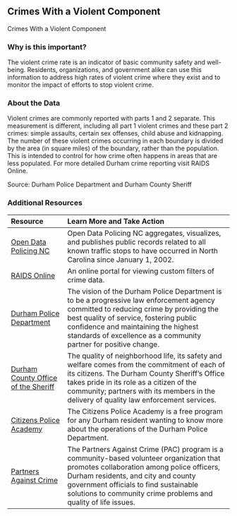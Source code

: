 ## Crimes With a Violent Component
Crimes With a Violent Component

### Why is this important?
The violent crime rate is an indicator of basic community safety and well-being. Residents, organizations, and government alike can use this information to address high rates of violent crime where they exist and to monitor the impact of efforts to stop violent crime.

### About the Data
Violent crimes are commonly reported with parts 1 and 2 separate. This measurement is different, including all part 1 violent crimes and these part 2 crimes: simple assaults, certain sex offenses, child abuse and kidnapping. The number of these violent crimes occurring in each boundary is divided by the area (in square miles) of the boundary, rather than the population. This is intended to control for how crime often happens in areas that are less populated. For more detailed Durham crime reporting visit RAIDS Online.

Source: Durham Police Department and Durham County Sheriff

### Additional Resources

|Resource | Learn More and Take Action | 
|:--- | :--- |
|[Open Data Policing NC](https://opendatapolicingnc.com/)| Open Data Policing NC aggregates, visualizes, and publishes public records related to all known traffic stops to have occurred in North Carolina since January 1, 2002.
|[RAIDS Online](http://raidsonline.com)| An online portal for viewing custom filters of crime data.
|[Durham Police Department](http://durhamnc.gov/149/Police-Department)| The vision of the Durham Police Department is to be a progressive law enforcement agency committed to reducing crime by providing the best quality of service, fostering public confidence and maintaining the highest standards of excellence as a community partner for positive change.
|[Durham County Office of the Sheriff](http://dconc.gov/government/departments-f-z/sheriff-s-office)| The quality of neighborhood life, its safety and welfare comes from the commitment of each of its citizens. The Durham County Sheriff’s Office takes pride in its role as a citizen of the community; partners with its members in the delivery of quality law enforcement services. 
|[Citizens Police Academy](http://durhamnc.gov/669/Citizens-Police-Academy)| The Citizens Police Academy is a free program for any Durham resident wanting to know more about the operations of the Durham Police Department. 
|[Partners Against Crime](http://durhamnc.gov/201/Partners-Against-Crime)| The Partners Against Crime (PAC) program is a community-based volunteer organization that promotes collaboration among police officers, Durham residents, and city and county government officials to find sustainable solutions to community crime problems and quality of life issues.